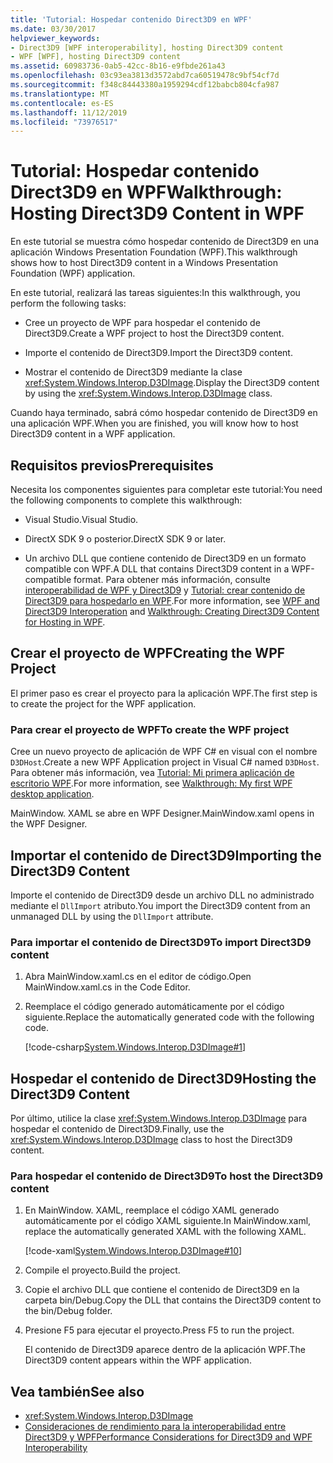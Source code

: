 ```yaml
---
title: 'Tutorial: Hospedar contenido Direct3D9 en WPF'
ms.date: 03/30/2017
helpviewer_keywords:
- Direct3D9 [WPF interoperability], hosting Direct3D9 content
- WPF [WPF], hosting Direct3D9 content
ms.assetid: 60983736-0ab5-42cc-8b16-e9fbde261a43
ms.openlocfilehash: 03c93ea3813d3572abd7ca60519478c9bf54cf7d
ms.sourcegitcommit: f348c84443380a1959294cdf12babcb804cfa987
ms.translationtype: MT
ms.contentlocale: es-ES
ms.lasthandoff: 11/12/2019
ms.locfileid: "73976517"
---
```

# <a name="walkthrough-hosting-direct3d9-content-in-wpf"></a><span data-ttu-id="7ff10-102">Tutorial: Hospedar contenido Direct3D9 en WPF</span><span class="sxs-lookup"><span data-stu-id="7ff10-102">Walkthrough: Hosting Direct3D9 Content in WPF</span></span>

<span data-ttu-id="7ff10-103">En este tutorial se muestra cómo hospedar contenido de Direct3D9 en una aplicación Windows Presentation Foundation (WPF).</span><span class="sxs-lookup"><span data-stu-id="7ff10-103">This walkthrough shows how to host Direct3D9 content in a Windows Presentation Foundation (WPF) application.</span></span>

<span data-ttu-id="7ff10-104">En este tutorial, realizará las tareas siguientes:</span><span class="sxs-lookup"><span data-stu-id="7ff10-104">In this walkthrough, you perform the following tasks:</span></span>

- <span data-ttu-id="7ff10-105">Cree un proyecto de WPF para hospedar el contenido de Direct3D9.</span><span class="sxs-lookup"><span data-stu-id="7ff10-105">Create a WPF project to host the Direct3D9 content.</span></span>

- <span data-ttu-id="7ff10-106">Importe el contenido de Direct3D9.</span><span class="sxs-lookup"><span data-stu-id="7ff10-106">Import the Direct3D9 content.</span></span>

- <span data-ttu-id="7ff10-107">Mostrar el contenido de Direct3D9 mediante la clase <xref:System.Windows.Interop.D3DImage>.</span><span class="sxs-lookup"><span data-stu-id="7ff10-107">Display the Direct3D9 content by using the <xref:System.Windows.Interop.D3DImage> class.</span></span>

 <span data-ttu-id="7ff10-108">Cuando haya terminado, sabrá cómo hospedar contenido de Direct3D9 en una aplicación WPF.</span><span class="sxs-lookup"><span data-stu-id="7ff10-108">When you are finished, you will know how to host Direct3D9 content in a WPF application.</span></span>

## <a name="prerequisites"></a><span data-ttu-id="7ff10-109">Requisitos previos</span><span class="sxs-lookup"><span data-stu-id="7ff10-109">Prerequisites</span></span>

<span data-ttu-id="7ff10-110">Necesita los componentes siguientes para completar este tutorial:</span><span class="sxs-lookup"><span data-stu-id="7ff10-110">You need the following components to complete this walkthrough:</span></span>

- <span data-ttu-id="7ff10-111">Visual Studio.</span><span class="sxs-lookup"><span data-stu-id="7ff10-111">Visual Studio.</span></span>

- <span data-ttu-id="7ff10-112">DirectX SDK 9 o posterior.</span><span class="sxs-lookup"><span data-stu-id="7ff10-112">DirectX SDK 9 or later.</span></span>

- <span data-ttu-id="7ff10-113">Un archivo DLL que contiene contenido de Direct3D9 en un formato compatible con WPF.</span><span class="sxs-lookup"><span data-stu-id="7ff10-113">A DLL that contains Direct3D9 content in a WPF-compatible format.</span></span> <span data-ttu-id="7ff10-114">Para obtener más información, consulte [interoperabilidad de WPF y Direct3D9](wpf-and-direct3d9-interoperation.md) y [Tutorial: crear contenido de Direct3D9 para hospedarlo en WPF](walkthrough-creating-direct3d9-content-for-hosting-in-wpf.md).</span><span class="sxs-lookup"><span data-stu-id="7ff10-114">For more information, see [WPF and Direct3D9 Interoperation](wpf-and-direct3d9-interoperation.md) and [Walkthrough: Creating Direct3D9 Content for Hosting in WPF](walkthrough-creating-direct3d9-content-for-hosting-in-wpf.md).</span></span>

## <a name="creating-the-wpf-project"></a><span data-ttu-id="7ff10-115">Crear el proyecto de WPF</span><span class="sxs-lookup"><span data-stu-id="7ff10-115">Creating the WPF Project</span></span>

<span data-ttu-id="7ff10-116">El primer paso es crear el proyecto para la aplicación WPF.</span><span class="sxs-lookup"><span data-stu-id="7ff10-116">The first step is to create the project for the WPF application.</span></span>

### <a name="to-create-the-wpf-project"></a><span data-ttu-id="7ff10-117">Para crear el proyecto de WPF</span><span class="sxs-lookup"><span data-stu-id="7ff10-117">To create the WPF project</span></span>

<span data-ttu-id="7ff10-118">Cree un nuevo proyecto de aplicación de WPF C# en visual con el nombre `D3DHost`.</span><span class="sxs-lookup"><span data-stu-id="7ff10-118">Create a new WPF Application project in Visual C# named `D3DHost`.</span></span> <span data-ttu-id="7ff10-119">Para obtener más información, vea [Tutorial: Mi primera aplicación de escritorio WPF](../getting-started/walkthrough-my-first-wpf-desktop-application.md).</span><span class="sxs-lookup"><span data-stu-id="7ff10-119">For more information, see [Walkthrough: My first WPF desktop application](../getting-started/walkthrough-my-first-wpf-desktop-application.md).</span></span>

<span data-ttu-id="7ff10-120">MainWindow. XAML se abre en WPF Designer.</span><span class="sxs-lookup"><span data-stu-id="7ff10-120">MainWindow.xaml opens in the WPF Designer.</span></span>

## <a name="importing-the-direct3d9-content"></a><span data-ttu-id="7ff10-121">Importar el contenido de Direct3D9</span><span class="sxs-lookup"><span data-stu-id="7ff10-121">Importing the Direct3D9 Content</span></span>

<span data-ttu-id="7ff10-122">Importe el contenido de Direct3D9 desde un archivo DLL no administrado mediante el `DllImport` atributo.</span><span class="sxs-lookup"><span data-stu-id="7ff10-122">You import the Direct3D9 content from an unmanaged DLL by using the `DllImport` attribute.</span></span>

### <a name="to-import-direct3d9-content"></a><span data-ttu-id="7ff10-123">Para importar el contenido de Direct3D9</span><span class="sxs-lookup"><span data-stu-id="7ff10-123">To import Direct3D9 content</span></span>

1. <span data-ttu-id="7ff10-124">Abra MainWindow.xaml.cs en el editor de código.</span><span class="sxs-lookup"><span data-stu-id="7ff10-124">Open MainWindow.xaml.cs in the Code Editor.</span></span>

2. <span data-ttu-id="7ff10-125">Reemplace el código generado automáticamente por el código siguiente.</span><span class="sxs-lookup"><span data-stu-id="7ff10-125">Replace the automatically generated code with the following code.</span></span>

    [!code-csharp[System.Windows.Interop.D3DImage#1](~/samples/snippets/csharp/VS_Snippets_Wpf/System.Windows.Interop.D3DImage/CS/window1.xaml.cs#1)]

## <a name="hosting-the-direct3d9-content"></a><span data-ttu-id="7ff10-126">Hospedar el contenido de Direct3D9</span><span class="sxs-lookup"><span data-stu-id="7ff10-126">Hosting the Direct3D9 Content</span></span>

<span data-ttu-id="7ff10-127">Por último, utilice la clase <xref:System.Windows.Interop.D3DImage> para hospedar el contenido de Direct3D9.</span><span class="sxs-lookup"><span data-stu-id="7ff10-127">Finally, use the <xref:System.Windows.Interop.D3DImage> class to host the Direct3D9 content.</span></span>

### <a name="to-host-the-direct3d9-content"></a><span data-ttu-id="7ff10-128">Para hospedar el contenido de Direct3D9</span><span class="sxs-lookup"><span data-stu-id="7ff10-128">To host the Direct3D9 content</span></span>

1. <span data-ttu-id="7ff10-129">En MainWindow. XAML, reemplace el código XAML generado automáticamente por el código XAML siguiente.</span><span class="sxs-lookup"><span data-stu-id="7ff10-129">In MainWindow.xaml, replace the automatically generated XAML with the following XAML.</span></span>

    [!code-xaml[System.Windows.Interop.D3DImage#10](~/samples/snippets/csharp/VS_Snippets_Wpf/System.Windows.Interop.D3DImage/CS/window1.xaml#10)]

2. <span data-ttu-id="7ff10-130">Compile el proyecto.</span><span class="sxs-lookup"><span data-stu-id="7ff10-130">Build the project.</span></span>

3. <span data-ttu-id="7ff10-131">Copie el archivo DLL que contiene el contenido de Direct3D9 en la carpeta bin/Debug.</span><span class="sxs-lookup"><span data-stu-id="7ff10-131">Copy the DLL that contains the Direct3D9 content to the bin/Debug folder.</span></span>

4. <span data-ttu-id="7ff10-132">Presione F5 para ejecutar el proyecto.</span><span class="sxs-lookup"><span data-stu-id="7ff10-132">Press F5 to run the project.</span></span>

    <span data-ttu-id="7ff10-133">El contenido de Direct3D9 aparece dentro de la aplicación WPF.</span><span class="sxs-lookup"><span data-stu-id="7ff10-133">The Direct3D9 content appears within the WPF application.</span></span>

## <a name="see-also"></a><span data-ttu-id="7ff10-134">Vea también</span><span class="sxs-lookup"><span data-stu-id="7ff10-134">See also</span></span>

- <xref:System.Windows.Interop.D3DImage>
- [<span data-ttu-id="7ff10-135">Consideraciones de rendimiento para la interoperabilidad entre Direct3D9 y WPF</span><span class="sxs-lookup"><span data-stu-id="7ff10-135">Performance Considerations for Direct3D9 and WPF Interoperability</span></span>](performance-considerations-for-direct3d9-and-wpf-interoperability.md)
